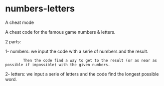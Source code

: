 # numbers-letters
A cheat mode

A cheat code for the famous game numbers & letters.

2 parts:

1- numbers: we input the code with a serie of numbers and the result.

            Then the code find a way to get to the result (or as near as possible if impossible) with the given numbers.
            
2- letters: we input a serie of letters and the code find the longest possible word.
